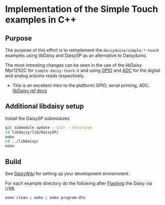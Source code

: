 # Implementation of the Simple Touch examples in C++

## Purpose

The purpose of this effort is to reimplement the
`daisyduino/simple-*-touch` examples using libDaisy and DaisySP as an
alternative to Daisyduino.

The most intresting changes can be seen in the use of the libDaisy Mpr121I2C for
`simple-daisy-touch.h` and using 
[GPIO](https://electro-smith.github.io/libDaisy/md_doc_2md_2__a1___getting-_started-_g_p_i_o.html)
and [ADC](https://electro-smith.github.io/libDaisy/md_doc_2md_2__a4___getting-_started-_a_d_cs.html) for the digital and analog arduino reads respectively.

* This is an excellent intro to the platform! GPIO, serial printing, ADC.
[libDaisy ref docs](https://electro-smith.github.io/libDaisy/index.html)

## Additional libdaisy setup

Install the DaisySP submodules

```bash
git submodule update --init --recursive
cd libdaisy/lib/DaisySP/
make
cd ../libDaisy/
make
```

## Build

See [DaisyWiki](https://github.com/electro-smith/DaisyWiki/wiki/1.-Setting-Up-Your-Development-Environment) for setting up your development
enviornment.

For each example directory do the following after 
[Flashing](https://github.com/electro-smith/DaisyWiki/wiki/1.-Setting-Up-Your-Development-Environment#4-Run-the-Blink-Example)
the Daisy via USB.

```bash
make clean ; make ; make program-dfu
```